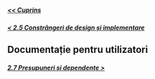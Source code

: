 ##### [<< Cuprins](../Cuprins.md)
##### [< 2.5 Constrângeri de design și implementare](2.5%20Constrângeri%20de%20design%20și%20implementare.md)
## Documentație pentru utilizatori
##### [2.7 Presupuneri și dependențe >](2.7%20Presupuneri%20și%20dependențe.md)
